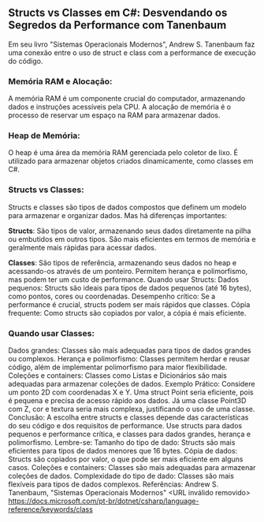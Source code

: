 ## Structs vs Classes em C#: Desvendando os Segredos da Performance com Tanenbaum

Em seu livro "Sistemas Operacionais Modernos", Andrew S. Tanenbaum faz uma conexão entre o uso de struct e class com a performance de execução do código.

### Memória RAM e Alocação:

A memória RAM é um componente crucial do computador, armazenando dados e instruções acessíveis pela CPU. A alocação de memória é o processo de reservar um espaço na RAM para armazenar dados.

### Heap de Memória:

O heap é uma área da memória RAM gerenciada pelo coletor de lixo. É utilizado para armazenar objetos criados dinamicamente, como classes em C#.

### Structs vs Classes:

Structs e classes são tipos de dados compostos que definem um modelo para armazenar e organizar dados. Mas há diferenças importantes:

**Structs**: São tipos de valor, armazenando seus dados diretamente na pilha ou embutidos em outros tipos. São mais eficientes em termos de memória e geralmente mais rápidas para acessar dados.

**Classes**: São tipos de referência, armazenando seus dados no heap e acessando-os através de um ponteiro. Permitem herança e polimorfismo, mas podem ter um custo de performance.
Quando usar Structs:
Dados pequenos: Structs são ideais para tipos de dados pequenos (até 16 bytes), como pontos, cores ou coordenadas.
Desempenho crítico: Se a performance é crucial, structs podem ser mais rápidos que classes.
Cópia frequente: Como structs são copiados por valor, a cópia é mais eficiente.

### Quando usar Classes:

Dados grandes: Classes são mais adequadas para tipos de dados grandes ou complexos.
Herança e polimorfismo: Classes permitem herdar e reusar código, além de implementar polimorfismo para maior flexibilidade.
Coleções e containers: Classes como Listas e Dicionários são mais adequadas para armazenar coleções de dados.
Exemplo Prático:
Considere um ponto 2D com coordenadas X e Y. Uma struct Point seria eficiente, pois é pequena e precisa de acesso rápido aos dados. Já uma classe Point3D com Z, cor e textura seria mais complexa, justificando o uso de uma classe.
Conclusão:
A escolha entre structs e classes depende das características do seu código e dos requisitos de performance. Use structs para dados pequenos e performance crítica, e classes para dados grandes, herança e polimorfismo.
Lembre-se:
Tamanho do tipo de dado: Structs são mais eficientes para tipos de dados menores que 16 bytes.
Cópia de dados: Structs são copiados por valor, o que pode ser mais eficiente em alguns casos.
Coleções e containers: Classes são mais adequadas para armazenar coleções de dados.
Complexidade do tipo de dado: Classes são mais flexíveis para tipos de dados complexos.
Referências:
Andrew S. Tanenbaum, "Sistemas Operacionais Modernos"
<URL inválido removido>
https://docs.microsoft.com/pt-br/dotnet/csharp/language-reference/keywords/class
